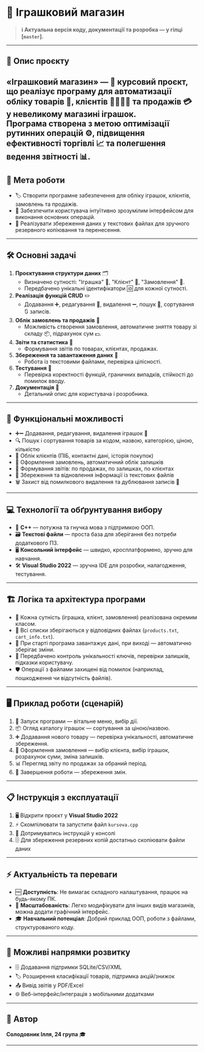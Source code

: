 # 🧸 Іграшковий магазин

> **ℹ️ Актуальна версія коду, документації та розробка — у гілці [`master`].**

---

## 📝 Опис проєкту

**«Іграшковий магазин»** — 🏪 курсовий проєкт, що реалізує програму для автоматизації обліку товарів 🧸, клієнтів 👨‍👩‍👧‍👦 та продажів 💳 у невеликому магазині іграшок.  
Програма створена з метою оптимізації рутинних операцій ⚙️, підвищення ефективності торгівлі 📈 та полегшення ведення звітності 📊.
---

## 🎯 Мета роботи

- 🏷️ Створити програмне забезпечення для обліку іграшок, клієнтів, замовлень та продажів.
- 🤝 Забезпечити користувача інтуїтивно зрозумілим інтерфейсом для виконання основних операцій.
- 💽 Реалізувати збереження даних у текстових файлах для зручного резервного копіювання та перенесення.

---

## 🛠️ Основні задачі

1. **Проєктування структури даних** 🗂️  
   - Визначено сутності: "Іграшка" 🧸, "Клієнт" 👤, "Замовлення" 🧾.
   - Передбачено унікальні ідентифікатори 🆔 для кожної сутності.
2. **Реалізація функцій CRUD** ✏️  
   - Додавання ➕, редагування 📝, видалення ➖, пошук 🔎, сортування 🔃 записів.
3. **Облік замовлень та продажів** 🛒  
   - Можливість створення замовлення, автоматичне зняття товару зі складу 📦, підрахунок сум 💵.
4. **Звіти та статистика** 📑  
   - Формування звітів по товарах, клієнтах, продажах.
5. **Збереження та завантаження даних** 💾  
   - Робота із текстовими файлами, перевірка цілісності.
6. **Тестування** 🧪  
   - Перевірка коректності функцій, граничних випадків, стійкості до помилок вводу.
7. **Документація** 📖  
   - Детальний опис для користувача і розробника.

---

## 🚀 Функціональні можливості

- ➕➖ Додавання, редагування, видалення іграшок 🧸
- 🔍 Пошук і сортування товарів за кодом, назвою, категорією, ціною, кількістю
- 👤 Облік клієнтів (ПІБ, контактні дані, історія покупок)
- 🛒 Оформлення замовлень, автоматичний облік залишків
- 📑 Формування звітів: по продажах, по залишках, по клієнтах
- 💾 Збереження та відновлення інформації із текстових файлів
- 🗑️ Захист від помилкового видалення та дублювання записів 🚫

---

## 💻 Технології та обґрунтування вибору

- 👾 **C++** — потужна та гнучка мова з підтримкою ООП.
- 🗃️ **Текстові файли** — проста база для зберігання без потреби додаткового ПЗ.
- 🖥️ **Консольний інтерфейс** — швидко, кросплатформено, зручно для навчання.
- 🛠️ **Visual Studio 2022** — зручна IDE для розробки, налагодження, тестування.

---

## 🏗️ Логіка та архітектура програми

- 🧩 Кожна сутність (іграшка, клієнт, замовлення) реалізована окремим класом.
- 📂 Всі списки зберігаються у відповідних файлах (`products.txt`, `cart_info.txt`).
- 🚀 При старті програма завантажує дані, при виході — автоматично зберігає зміни.
- 🧐 Передбачено контроль унікальності ключів, перевірки залишків, підказки користувачу.
- 🛡️ Операції з файлами захищені від помилок (наприклад, пошкодження чи відсутність файлів).

---

## 🖥️ Приклад роботи (сценарій)

1. 🔔 Запуск програми — вітальне меню, вибір дії.
2. 📦 Огляд каталогу іграшок — сортування за ціною/назвою.
3. ➕ Додавання нового товару — перевірка унікальності, автоматичне збереження.
4. 🛒 Оформлення замовлення — вибір клієнта, вибір іграшок, розрахунок суми, зміна залишків.
5. 📊 Перегляд звіту по продажах за обраний період.
6. 🛑 Завершення роботи — збереження змін.

---

## 📋 Інструкція з експлуатації

1. 🖥️ Відкрити проєкт у **Visual Studio 2022**
2. ⚡ Скомпілювати та запустити файл `kursova.cpp`
3. 🧭 Дотримуватись інструкцій у консолі
4. 🗄️ Для збереження резервних копій достатньо скопіювати файли даних

---

## ⚡ Актуальність та переваги

- 🆓 **Доступність**: Не вимагає складного налаштування, працює на будь-якому ПК.
- 🧩 **Масштабованість**: Легко модифікувати для інших видів магазинів, можна додати графічний інтерфейс.
- 🎓 **Навчальний потенціал**: Добрий приклад ООП, роботи з файлами, структурованого коду.

---

## 🔮 Можливі напрямки розвитку

- 🗄️ Додавання підтримки SQLite/CSV/XML
- 🏷️ Розширення класифікації товарів, підтримка акцій/знижок
- 📤 Вивід звітів у PDF/Excel
- 🌐 Веб-інтерфейс/інтеграція з мобільними додатками

---

## 👤 Автор

**Солодовник Ілля, 24 група** 🎓

---
